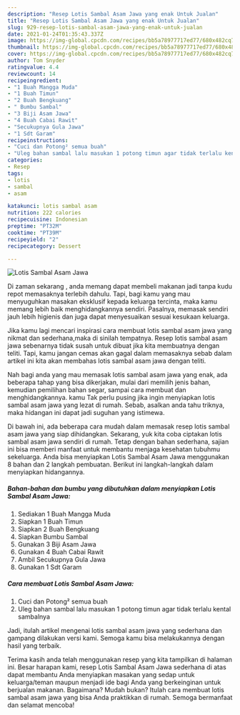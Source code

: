 ```yaml
---
description: "Resep Lotis Sambal Asam Jawa yang enak Untuk Jualan"
title: "Resep Lotis Sambal Asam Jawa yang enak Untuk Jualan"
slug: 929-resep-lotis-sambal-asam-jawa-yang-enak-untuk-jualan
date: 2021-01-24T01:35:43.337Z
image: https://img-global.cpcdn.com/recipes/bb5a78977717ed77/680x482cq70/lotis-sambal-asam-jawa-foto-resep-utama.jpg
thumbnail: https://img-global.cpcdn.com/recipes/bb5a78977717ed77/680x482cq70/lotis-sambal-asam-jawa-foto-resep-utama.jpg
cover: https://img-global.cpcdn.com/recipes/bb5a78977717ed77/680x482cq70/lotis-sambal-asam-jawa-foto-resep-utama.jpg
author: Tom Snyder
ratingvalue: 4.4
reviewcount: 14
recipeingredient:
- "1 Buah Mangga Muda"
- "1 Buah Timun"
- "2 Buah Bengkuang"
- " Bumbu Sambal"
- "3 Biji Asam Jawa"
- "4 Buah Cabai Rawit"
- "Secukupnya Gula Jawa"
- "1 Sdt Garam"
recipeinstructions:
- "Cuci dan Potong² semua buah"
- "Uleg bahan sambal lalu masukan 1 potong timun agar tidak terlalu kental sambalnya"
categories:
- Resep
tags:
- lotis
- sambal
- asam

katakunci: lotis sambal asam 
nutrition: 222 calories
recipecuisine: Indonesian
preptime: "PT32M"
cooktime: "PT39M"
recipeyield: "2"
recipecategory: Dessert

---
```



![Lotis Sambal Asam Jawa](https://img-global.cpcdn.com/recipes/bb5a78977717ed77/680x482cq70/lotis-sambal-asam-jawa-foto-resep-utama.jpg)

Di zaman  sekarang , anda memang dapat membeli makanan jadi tanpa kudu repot memasaknya terlebih dahulu. Tapi, bagi kamu yang mau menyuguhkan masakan eksklusif kepada keluarga tercinta, maka kamu memang lebih baik menghidangkannya sendiri. Pasalnya, memasak sendiri jauh lebih higienis dan juga dapat menyesuaikan sesuai kesukaan keluarga.

Jika kamu lagi mencari inspirasi cara membuat lotis sambal asam jawa yang nikmat dan sederhana,maka di sinilah tempatnya. Resep lotis sambal asam jawa  sebenarnya tidak susah untuk dibuat jika kita membuatnya dengan teliti. Tapi, kamu jangan cemas akan gagal dalam memasaknya 
sebab dalam artikel ini kita akan membahas lotis sambal asam jawa dengan teliti.  



Nah bagi anda yang mau memasak lotis sambal asam jawa yang enak, ada beberapa tahap yang bisa dikerjakan, mulai dari memilih jenis bahan, kemudian pemilihan bahan segar, sampai cara membuat dan menghidangkannya. kamu Tak perlu pusing jika ingin menyiapkan lotis sambal asam jawa yang lezat di rumah. Sebab, asalkan anda  tahu triknya, maka hidangan ini dapat jadi suguhan yang istimewa.

Di bawah ini, ada beberapa cara mudah dalam memasak resep lotis sambal asam jawa yang siap dihidangkan. Sekarang, yuk kita coba ciptakan lotis sambal asam jawa sendiri di rumah. Tetap dengan bahan sederhana, sajian ini bisa memberi manfaat untuk membantu menjaga kesehatan tubuhmu sekeluarga. Anda bisa menyiapkan Lotis Sambal Asam Jawa menggunakan 8 bahan dan 2 langkah pembuatan. Berikut ini langkah-langkah dalam menyiapkan hidangannya.

<!--inarticleads1-->

##### Bahan-bahan dan bumbu yang dibutuhkan dalam menyiapkan Lotis Sambal Asam Jawa:

1. Sediakan 1 Buah Mangga Muda
1. Siapkan 1 Buah Timun
1. Siapkan 2 Buah Bengkuang
1. Siapkan  Bumbu Sambal
1. Gunakan 3 Biji Asam Jawa
1. Gunakan 4 Buah Cabai Rawit
1. Ambil Secukupnya Gula Jawa
1. Gunakan 1 Sdt Garam




<!--inarticleads2-->

##### Cara membuat Lotis Sambal Asam Jawa:

1. Cuci dan Potong² semua buah
1. Uleg bahan sambal lalu masukan 1 potong timun agar tidak terlalu kental sambalnya




Jadi, itulah artikel mengenai  lotis sambal asam jawa  yang sederhana dan gampang dilakukan versi kami. Semoga kamu bisa melakukannya dengan hasil yang terbaik. 

Terima kasih anda telah menggunakan resep yang kita tampilkan di halaman ini. Besar harapan kami, resep  Lotis Sambal Asam Jawa sederhana di atas dapat membantu Anda menyiapkan masakan yang sedap untuk keluarga/teman maupun menjadi ide bagi Anda yang berkeinginan untuk berjualan makanan. Bagaimana? Mudah bukan? Itulah cara membuat lotis sambal asam jawa yang bisa Anda praktikkan di rumah. Semoga bermanfaat dan selamat mencoba!

